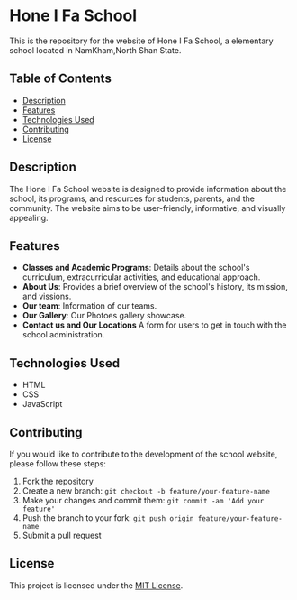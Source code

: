 # Hone I Fa School 

This is the repository for the website of Hone I Fa School, a elementary school located in NamKham,North Shan State.

## Table of Contents
- [Description](#description)
- [Features](#features)
- [Technologies Used](#technologies-used)
- [Contributing](#contributing)
- [License](#license)

## Description
The Hone I Fa School website is designed to provide information about the school, its programs, and resources for students, parents, and the community. The website aims to be user-friendly, informative, and visually appealing.

## Features

- **Classes and Academic Programs**: Details about the school's curriculum, extracurricular activities, and educational approach.
- **About Us**: Provides a brief overview of the school's history, its mission, and vissions.
- **Our team**: Information of our teams.
- **Our Gallery**: Our Photoes gallery showcase.
- **Contact us and Our Locations** A form for users to get in touch with the school administration.

## Technologies Used
- HTML
- CSS
- JavaScript

## Contributing
If you would like to contribute to the development of the school website, please follow these steps:

1. Fork the repository
2. Create a new branch: `git checkout -b feature/your-feature-name`
3. Make your changes and commit them: `git commit -am 'Add your feature'`
4. Push the branch to your fork: `git push origin feature/your-feature-name`
5. Submit a pull request

## License
This project is licensed under the [MIT License](LICENSE).
